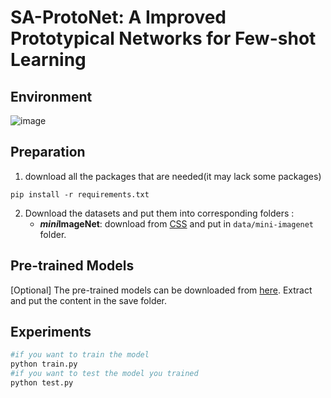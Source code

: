 # SA-ProtoNet: A Improved Prototypical Networks for Few-shot Learning


## Environment
![image](https://github.com/user-attachments/assets/f883f813-fa27-4af3-a0f2-23f3b256146d)

## Preparation
1. download all the packages that are needed(it may lack some packages)
```
pip install -r requirements.txt
```

2. Download the datasets and put them into corresponding folders :<br/>
    - ***mini*ImageNet**: download from [CSS](https://github.com/anyuexuan/CSS) and put in `data/mini-imagenet` folder.


## Pre-trained Models
[Optional] The pre-trained models can be downloaded from [here](https://pan.baidu.com/s/1Jx8bEDleg_AudVOEB9dpig?password=hetu). Extract and put the content in the save folder.

## Experiments
```bash
#if you want to train the model 
python train.py
#if you want to test the model you trained
python test.py



